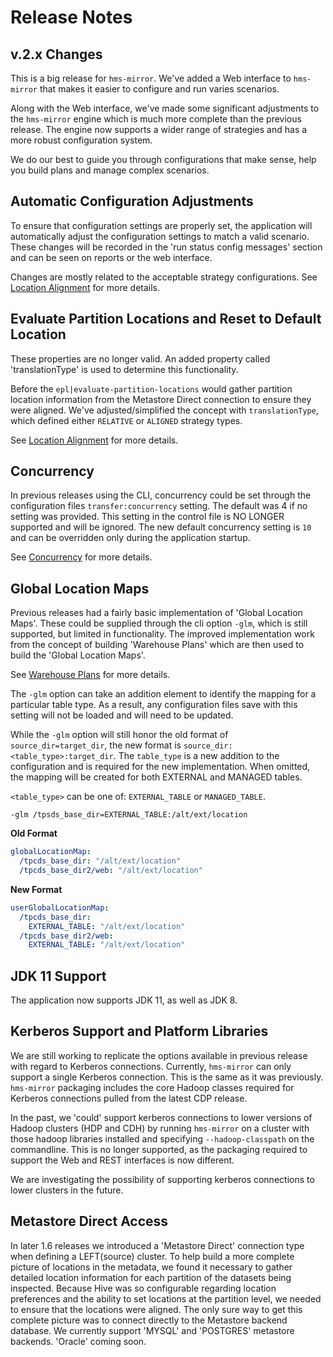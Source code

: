 # Release Notes

## v.2.x Changes

This is a big release for `hms-mirror`.  We've added a Web interface to `hms-mirror` that makes it easier to configure and run varies scenarios.

Along with the Web interface, we've made some significant adjustments to the `hms-mirror` engine which is much more complete than the previous release.  The engine now supports a wider range of strategies and has a more robust configuration system.

We do our best to guide you through configurations that make sense, help you build plans and manage complex scenarios.

## Automatic Configuration Adjustments

To ensure that configuration settings are properly set, the application will automatically adjust the configuration settings to match a valid scenario. These changes will be recorded in the 'run status config messages' section and can be seen on reports or the web interface.

Changes are mostly related to the acceptable strategy configurations.  See [Location Alignment](Location-Alignment.md) for more details.

## Evaluate Partition Locations and Reset to Default Location

These properties are no longer valid.  An added property called 'translationType' is used to determine this functionality. 

Before the `epl|evaluate-partition-locations` would gather partition location information from the Metastore Direct connection to ensure they were aligned.  We've adjusted/simplified the concept with `translationType`, which defined either `RELATIVE` or `ALIGNED` strategy types.

See [Location Alignment](Location-Alignment.md) for more details.

## Concurrency

In previous releases using the CLI, concurrency could be set through the configuration files `transfer:concurrency` setting.  The default was 4 if no setting was provided.  This setting in the control file is NO LONGER supported and will be ignored.  The new default concurrency setting is `10` and can be overridden only during the application startup.

See [Concurrency](Concurrency.md) for more details.

## Global Location Maps

Previous releases had a fairly basic implementation of 'Global Location Maps'.  These could be supplied through the 
cli option `-glm`, which is still supported, but limited in functionality. The improved implementation work from the 
concept of building 'Warehouse Plans' which are then used to build the 'Global Location Maps'. 

See [Warehouse Plans]() for more details.

The `-glm` option can take an addition element to identify the mapping for a particular table type. As a result, any configuration files save with this setting will not be loaded and will need to be updated.

While the `-glm` option will still honor the old format of `source_dir=target_dir`, the new format is `source_dir:<table_type>:target_dir`.  The `table_type` is a new addition to the configuration and is required for the new implementation.  When omitted, the mapping will be created for both EXTERNAL and MANAGED tables.

`<table_type>` can be one of: `EXTERNAL_TABLE` or `MANAGED_TABLE`.

`-glm /tpsds_base_dir=EXTERNAL_TABLE:/alt/ext/location`

**Old Format**

```yaml
globalLocationMap:
  /tpcds_base_dir: "/alt/ext/location"
  /tpcds_base_dir2/web: "/alt/ext/location"
```

**New Format**
```yaml
userGlobalLocationMap:
  /tpcds_base_dir:
    EXTERNAL_TABLE: "/alt/ext/location"
  /tpcds_base_dir2/web:
    EXTERNAL_TABLE: "/alt/ext/location"
```

## JDK 11 Support

The application now supports JDK 11, as well as JDK 8.

## Kerberos Support and Platform Libraries

We are still working to replicate the options available in previous release with regard to Kerberos connections.  Currently, `hms-mirror` can only support a single Kerberos connection.  This is the same as it was previously.  `hms-mirror` packaging includes the core Hadoop classes required for Kerberos connections pulled from the latest CDP release.

In the past, we 'could' support kerberos connections to lower versions of Hadoop clusters (HDP and CDH) by running `hms-mirror` on a cluster with those hadoop libraries installed and specifying `--hadoop-classpath` on the commandline. This is no longer supported, as the packaging required to support the Web and REST interfaces is now different.

We are investigating the possibility of supporting kerberos connections to lower clusters in the future.

## Metastore Direct Access

In later 1.6 releases we introduced a 'Metastore Direct' connection type when defining a LEFT(source) cluster. To help build a more complete picture of locations in the metadata, we found it necessary to gather detailed location information for each partition of the datasets being inspected.  Because Hive was so configurable regarding location preferences and the ability to set locations at the partition level, we needed to ensure that the locations were aligned.  The only sure way to get this complete picture was to connect directly to the Metastore backend database.  We currently support 'MYSQL' and 'POSTGRES' metastore backends.  'Oracle' coming soon.

